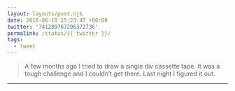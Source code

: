 ```yaml
---
layout: layouts/post.njk
date: 2016-06-10 15:23:47 +00:00
twitter: '741289767296372736'
permalink: /status/{{ twitter }}/
tags: 
  - tweet
---
```


> A few months ago I tried to draw a single div cassette tape. It was a tough challenge and I couldn’t get there. Last night I figured it out.

---
